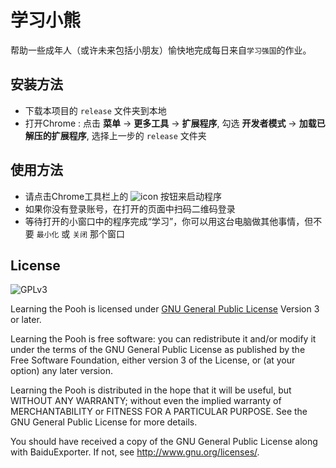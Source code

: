 # 学习小熊
帮助一些成年人（或许未来包括小朋友）愉快地完成每日来自`学习强国`的作业。

## 安装方法
* 下载本项目的 `release` 文件夹到本地
* 打开Chrome : 点击 **菜单** -> **更多工具** -> **扩展程序**, 勾选 **开发者模式** -> **加载已解压的扩展程序**, 选择上一步的 `release` 文件夹

## 使用方法
* 请点击Chrome工具栏上的 ![icon](https://github.com/CN1984/LearningThePooh/raw/master/release/img/16.png) 按钮来启动程序
* 如果你没有登录账号，在打开的页面中扫码二维码登录
* 等待打开的小窗口中的程序完成“学习”，你可以用这台电脑做其他事情，但不要 `最小化` 或 `关闭` 那个窗口

## License
![GPLv3](https://www.gnu.org/graphics/gplv3-127x51.png)

Learning the Pooh is licensed under [GNU General Public License](https://www.gnu.org/licenses/gpl.html) Version 3 or later.

Learning the Pooh is free software: you can redistribute it and/or modify it under the terms of the GNU General Public License as published by the Free Software Foundation, either version 3 of the License, or (at your option) any later version.

Learning the Pooh is distributed in the hope that it will be useful, but WITHOUT ANY WARRANTY; without even the implied warranty of MERCHANTABILITY or FITNESS FOR A PARTICULAR PURPOSE.  See the GNU General Public License for more details.

You should have received a copy of the GNU General Public License along with BaiduExporter.  If not, see <http://www.gnu.org/licenses/>.
